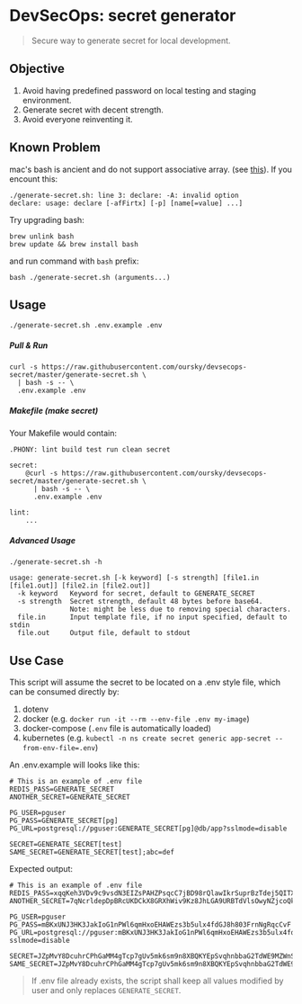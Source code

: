 # DevSecOps: secret generator
> Secure way to generate secret for local development.

## Objective
1. Avoid having predefined password on local testing and staging environment.
2. Generate secret with decent strength.
3. Avoid everyone reinventing it.

## Known Problem
mac's bash is ancient and do not support associative array. (see [this]()).
If you encount this:
```
./generate-secret.sh: line 3: declare: -A: invalid option
declare: usage: declare [-afFirtx] [-p] [name[=value] ...]
```
Try upgrading bash:
```
brew unlink bash
brew update && brew install bash
```
and run command with `bash` prefix:
```
bash ./generate-secret.sh (arguments...)
```

## Usage
```
./generate-secret.sh .env.example .env
```

##### Pull & Run
```
curl -s https://raw.githubusercontent.com/oursky/devsecops-secret/master/generate-secret.sh \
  | bash -s -- \
  .env.example .env
```

##### Makefile (make secret)
Your Makefile would contain:
```
.PHONY: lint build test run clean secret

secret:
    @curl -s https://raw.githubusercontent.com/oursky/devsecops-secret/master/generate-secret.sh \
      | bash -s -- \
      .env.example .env

lint:
    ...
```

##### Advanced Usage
```
./generate-secret.sh -h

usage: generate-secret.sh [-k keyword] [-s strength] [file1.in [file1.out]] [file2.in [file2.out]]
  -k keyword   Keyword for secret, default to GENERATE_SECRET
  -s strength  Secret strength, default 48 bytes before base64.
               Note: might be less due to removing special characters.
  file.in      Input template file, if no input specified, default to stdin
  file.out     Output file, default to stdout
```

## Use Case
This script will assume the secret to be located on a .env style file, which can be consumed directly by:
1. dotenv
2. docker (e.g. `docker run -it --rm --env-file .env my-image`)
3. docker-compose (`.env` file is automatically loaded)
4. kubernetes (e.g. `kubectl -n ns create secret generic app-secret --from-env-file=.env`)

An .env.example will looks like this:
```
# This is an example of .env file
REDIS_PASS=GENERATE_SECRET
ANOTHER_SECRET=GENERATE_SECRET

PG_USER=pguser
PG_PASS=GENERATE_SECRET[pg]
PG_URL=postgresql://pguser:GENERATE_SECRET[pg]@db/app?sslmode=disable

SECRET=GENERATE_SECRET[test]
SAME_SECRET=GENERATE_SECRET[test];abc=def
```
Expected output:
```
# This is an example of .env file
REDIS_PASS=xqqKeh3VDv9c9vsdN3EIZsPAHZPsqcC7jBD98rQlawIkrSuprBzTdej5QITXIq
ANOTHER_SECRET=7qNcrldepDpBRcUKDCkX8GRXhWiv9Kz8JhLGA9URBTdVlsOwyNZjcoQk7lm82

PG_USER=pguser
PG_PASS=mBKxUNJ3HK3JakIoG1nPWl6qmHxoEHAWEzs3b5ulx4fdGJ8h803FrnNgRqcCvF
PG_URL=postgresql://pguser:mBKxUNJ3HK3JakIoG1nPWl6qmHxoEHAWEzs3b5ulx4fdGJ8h803FrnNgRqcCvF@db/app?sslmode=disable

SECRET=JZpMvY8DcuhrCPhGaMM4gTcp7gUv5mk6sm9n8XBQKYEpSvqhnbbaG2TdWE9MZWnS
SAME_SECRET=JZpMvY8DcuhrCPhGaMM4gTcp7gUv5mk6sm9n8XBQKYEpSvqhnbbaG2TdWE9MZWnS;abc=def
```
> If .env file already exists, the script shall keep all values modified by user and only replaces `GENERATE_SECRET`.
